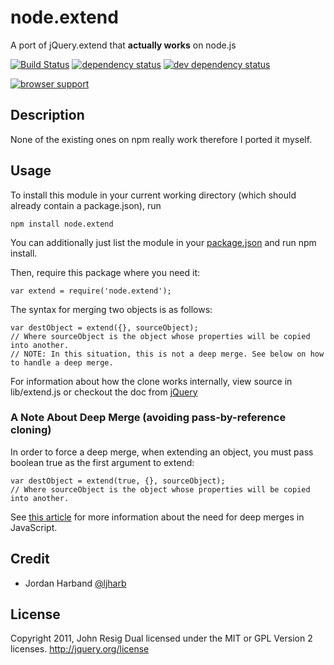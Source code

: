 # node.extend

A port of jQuery.extend that **actually works** on node.js

[![Build Status][travis-svg]][travis-url]
[![dependency status][deps-svg]][deps-url]
[![dev dependency status][dev-deps-svg]][dev-deps-url]

[![browser support][testling-png]][testling-url]


## Description

None of the existing ones on npm really work therefore I ported it myself.



## Usage

To install this module in your current working directory (which should already contain a package.json), run

```
npm install node.extend
```

You can additionally just list the module in your [package.json](https://npmjs.org/doc/json.html) and run npm install.

Then, require this package where you need it:

```
var extend = require('node.extend');
```

The syntax for merging two objects is as follows:

```
var destObject = extend({}, sourceObject);
// Where sourceObject is the object whose properties will be copied into another.
// NOTE: In this situation, this is not a deep merge. See below on how to handle a deep merge.
```

For information about how the clone works internally, view source in lib/extend.js or checkout the doc from [jQuery][]

### A Note About Deep Merge (avoiding pass-by-reference cloning)

In order to force a deep merge, when extending an object, you must pass boolean true as the first argument to extend:

```
var destObject = extend(true, {}, sourceObject);
// Where sourceObject is the object whose properties will be copied into another.
```

See [this article](http://www.jon-carlos.com/2013/is-javascript-call-by-value-or-call-by-reference/) for more information about the need for deep merges in JavaScript.

## Credit

- Jordan Harband [@ljharb][]



## License

Copyright 2011, John Resig
Dual licensed under the MIT or GPL Version 2 licenses.
http://jquery.org/license

[testling-png]: https://ci.testling.com/dreamerslab/node.extend.png
[testling-url]: https://ci.testling.com/dreamerslab/node.extend
[travis-svg]: https://travis-ci.org/dreamerslab/node.extend.svg
[travis-url]: https://travis-ci.org/dreamerslab/node.extend
[deps-svg]: https://david-dm.org/dreamerslab/node.extend.svg
[deps-url]: https://david-dm.org/dreamerslab/node.extend
[dev-deps-svg]: https://david-dm.org/dreamerslab/node.extend/dev-status.svg
[dev-deps-url]: https://david-dm.org/dreamerslab/node.extend#info=devDependencies
[jQuery]: http://api.jquery.com/jQuery.extend/
[@ljharb]: https://twitter.com/ljharb
